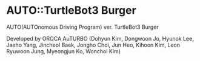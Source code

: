 # AUTO::TurtleBot3 Burger
AUTO(AUTOnomous Driving Program) ver. TurtleBot3 Burger



Developed by OROCA AuTURBO (Dohyun Kim, Dongwoon Jo, Hyunok Lee, Jaeho Yang, Jincheol Baek, Jongho Choi, Jun Heo, Kihoon Kim, Leon Ryuwoon Jung, Myeongjun Ko, Wonchol Kim)
